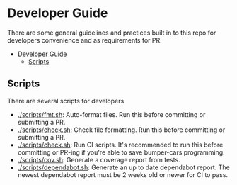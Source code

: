 # Developer Guide

There are some general guidelines and practices built in to this repo for developers
convenience and as requirements for PR.

- [Developer Guide](#developer-guide)
  - [Scripts](#scripts)

## Scripts

There are several scripts for developers

- [./scripts/fmt.sh](../scripts/fmt.sh): Auto-format files. Run this before committing
  or submitting a PR.
- [./scripts/check.sh](../scripts/check.sh): Check file formatting. Run this before
  committing or submitting a PR.
- [./scripts/check.sh](../scripts/ci.sh): Run CI scripts. It's recommended to run this
  before committing or PR-ing if you're able to save bumper-cars programming.
- [./scripts/cov.sh](../scripts/cov.sh): Generate a coverage report from tests.
- [./scripts/dependabot.sh](../scripts/dependabot.sh): Generate an up to date dependabot
  report. The newest dependabot report must be 2 weeks old or newer for CI to pass.